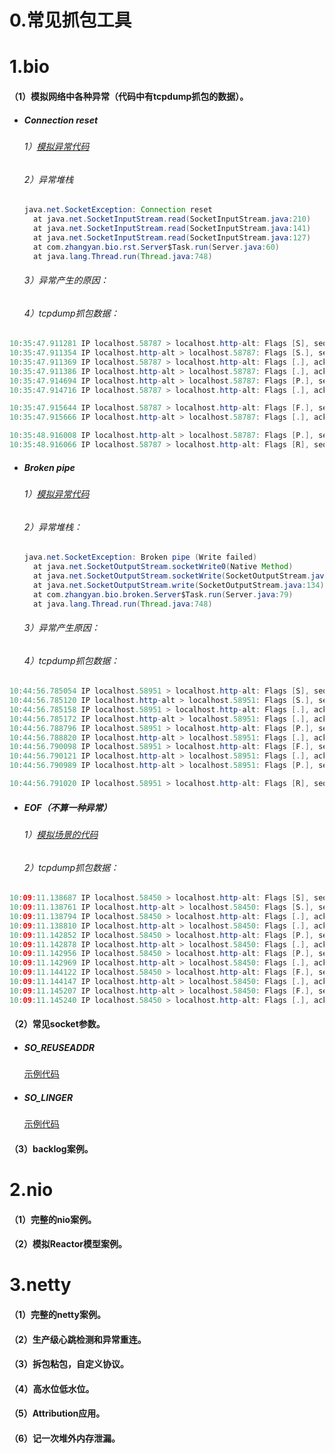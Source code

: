 # 0.常见抓包工具





# 1.bio

####   （1）模拟网络中各种异常（代码中有tcpdump抓包的数据）。

- ##### Connection reset

  ###### 1）[模拟异常代码](https://github.com/sybnfkn/advanced-netty/tree/master/src/main/java/com/zhangyan/bio/rst)

  ###### 2）异常堆栈

  ```java
  java.net.SocketException: Connection reset
  	at java.net.SocketInputStream.read(SocketInputStream.java:210)
  	at java.net.SocketInputStream.read(SocketInputStream.java:141)
  	at java.net.SocketInputStream.read(SocketInputStream.java:127)
  	at com.zhangyan.bio.rst.Server$Task.run(Server.java:60)
  	at java.lang.Thread.run(Thread.java:748)
  ```

  ###### 3）异常产生的原因：

  

  ###### 4）tcpdump抓包数据：

```java
10:35:47.911281 IP localhost.58787 > localhost.http-alt: Flags [S], seq 4085467106, win 65535, options [mss 16344,nop,wscale 6,nop,nop,TS val 223620011 ecr 0,sackOK,eol], length 0
10:35:47.911354 IP localhost.http-alt > localhost.58787: Flags [S.], seq 1616411357, ack 4085467107, win 65535, options [mss 16344,nop,wscale 6,nop,nop,TS val 223620011 ecr 223620011,sackOK,eol], length 0
10:35:47.911369 IP localhost.58787 > localhost.http-alt: Flags [.], ack 1, win 6379, options [nop,nop,TS val 223620011 ecr 223620011], length 0
10:35:47.911386 IP localhost.http-alt > localhost.58787: Flags [.], ack 1, win 6379, options [nop,nop,TS val 223620011 ecr 223620011], length 0
10:35:47.914694 IP localhost.http-alt > localhost.58787: Flags [P.], seq 1:2, ack 1, win 6379, options [nop,nop,TS val 223620014 ecr 223620011], length 1: HTTP
10:35:47.914716 IP localhost.58787 > localhost.http-alt: Flags [.], ack 2, win 6379, options [nop,nop,TS val 223620014 ecr 223620014], length 0

10:35:47.915644 IP localhost.58787 > localhost.http-alt: Flags [F.], seq 1, ack 2, win 6379, options [nop,nop,TS val 223620014 ecr 223620014], length 0
10:35:47.915666 IP localhost.http-alt > localhost.58787: Flags [.], ack 2, win 6379, options [nop,nop,TS val 223620014 ecr 223620014], length 0

10:35:48.916008 IP localhost.http-alt > localhost.58787: Flags [P.], seq 2:3, ack 2, win 6379, options [nop,nop,TS val 223621009 ecr 223620014], length 1: HTTP
10:35:48.916066 IP localhost.58787 > localhost.http-alt: Flags [R], seq 4085467108, win 0, length 0
```



- ##### Broken pipe

  ###### 1）[模拟异常代码](https://github.com/sybnfkn/advanced-netty/tree/master/src/main/java/com/zhangyan/bio/broken)

  ###### 2）异常堆栈：

  ```java
  java.net.SocketException: Broken pipe (Write failed)
  	at java.net.SocketOutputStream.socketWrite0(Native Method)
  	at java.net.SocketOutputStream.socketWrite(SocketOutputStream.java:111)
  	at java.net.SocketOutputStream.write(SocketOutputStream.java:134)
  	at com.zhangyan.bio.broken.Server$Task.run(Server.java:79)
  	at java.lang.Thread.run(Thread.java:748)
  ```

  ###### 3）异常产生原因：

  

  ###### 4）tcpdump抓包数据：

```java
10:44:56.785054 IP localhost.58951 > localhost.http-alt: Flags [S], seq 3781600995, win 65535, options [mss 16344,nop,wscale 6,nop,nop,TS val 224167340 ecr 0,sackOK,eol], length 0
10:44:56.785120 IP localhost.http-alt > localhost.58951: Flags [S.], seq 4178681052, ack 3781600996, win 65535, options [mss 16344,nop,wscale 6,nop,nop,TS val 224167340 ecr 224167340,sackOK,eol], length 0
10:44:56.785158 IP localhost.58951 > localhost.http-alt: Flags [.], ack 1, win 6379, options [nop,nop,TS val 224167340 ecr 224167340], length 0
10:44:56.785172 IP localhost.http-alt > localhost.58951: Flags [.], ack 1, win 6379, options [nop,nop,TS val 224167340 ecr 224167340], length 0
10:44:56.788796 IP localhost.58951 > localhost.http-alt: Flags [P.], seq 1:32, ack 1, win 6379, options [nop,nop,TS val 224167343 ecr 224167340], length 31: HTTP
10:44:56.788820 IP localhost.http-alt > localhost.58951: Flags [.], ack 32, win 6379, options [nop,nop,TS val 224167343 ecr 224167343], length 0
10:44:56.790098 IP localhost.58951 > localhost.http-alt: Flags [F.], seq 32, ack 1, win 6379, options [nop,nop,TS val 224167344 ecr 224167343], length 0
10:44:56.790121 IP localhost.http-alt > localhost.58951: Flags [.], ack 33, win 6379, options [nop,nop,TS val 224167344 ecr 224167344], length 0
10:44:56.790989 IP localhost.http-alt > localhost.58951: Flags [P.], seq 1:2, ack 33, win 6379, options [nop,nop,TS val 224167344 ecr 224167344], length 1: HTTP

10:44:56.791020 IP localhost.58951 > localhost.http-alt: Flags [R], seq 3781601028, win 0, length 0
```



- ##### EOF（不算一种异常）

  ###### 1）[模拟场景的代码](https://github.com/sybnfkn/advanced-netty/tree/master/src/main/java/com/zhangyan/bio/eof)

  

  ###### 2）tcpdump抓包数据：

```java
10:09:11.138687 IP localhost.58450 > localhost.http-alt: Flags [S], seq 2536016985, win 65535, options [mss 16344,nop,wscale 6,nop,nop,TS val 222027782 ecr 0,sackOK,eol], length 0
10:09:11.138761 IP localhost.http-alt > localhost.58450: Flags [S.], seq 1655685196, ack 2536016986, win 65535, options [mss 16344,nop,wscale 6,nop,nop,TS val 222027782 ecr 222027782,sackOK,eol], length 0
10:09:11.138794 IP localhost.58450 > localhost.http-alt: Flags [.], ack 1, win 6379, options [nop,nop,TS val 222027782 ecr 222027782], length 0
10:09:11.138810 IP localhost.http-alt > localhost.58450: Flags [.], ack 1, win 6379, options [nop,nop,TS val 222027782 ecr 222027782], length 0
10:09:11.142852 IP localhost.58450 > localhost.http-alt: Flags [P.], seq 1:12, ack 1, win 6379, options [nop,nop,TS val 222027786 ecr 222027782], length 11: HTTP
10:09:11.142878 IP localhost.http-alt > localhost.58450: Flags [.], ack 12, win 6379, options [nop,nop,TS val 222027786 ecr 222027786], length 0
10:09:11.142956 IP localhost.58450 > localhost.http-alt: Flags [P.], seq 12:23, ack 1, win 6379, options [nop,nop,TS val 222027786 ecr 222027786], length 11: HTTP
10:09:11.142969 IP localhost.http-alt > localhost.58450: Flags [.], ack 23, win 6379, options [nop,nop,TS val 222027786 ecr 222027786], length 0
10:09:11.144122 IP localhost.58450 > localhost.http-alt: Flags [F.], seq 23, ack 1, win 6379, options [nop,nop,TS val 222027787 ecr 222027786], length 0
10:09:11.144147 IP localhost.http-alt > localhost.58450: Flags [.], ack 24, win 6379, options [nop,nop,TS val 222027787 ecr 222027787], length 0
10:09:11.145207 IP localhost.http-alt > localhost.58450: Flags [F.], seq 1, ack 24, win 6379, options [nop,nop,TS val 222027788 ecr 222027787], length 0
10:09:11.145240 IP localhost.58450 > localhost.http-alt: Flags [.], ack 2, win 6379, options [nop,nop,TS val 222027788 ecr 222027788], length 0
```



#### （2）常见socket参数。

- ##### SO_REUSEADDR

  [示例代码](https://github.com/sybnfkn/advanced-netty/tree/master/src/main/java/com/zhangyan/bio/so_reuseaddr)

- ##### SO_LINGER

  [示例代码](https://github.com/sybnfkn/advanced-netty/tree/master/src/main/java/com/zhangyan/bio/so_linger)



#### （3）backlog案例。





# 2.nio
####   （1）完整的nio案例。

####   （2）模拟Reactor模型案例。

# 3.netty
####   （1）完整的netty案例。

####   （2）生产级心跳检测和异常重连。

####   （3）拆包粘包，自定义协议。

####   （4）高水位低水位。

####   （5）Attribution应用。

####   （6）记一次堆外内存泄漏。
